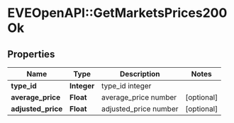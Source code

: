 # EVEOpenAPI::GetMarketsPrices200Ok

## Properties
Name | Type | Description | Notes
------------ | ------------- | ------------- | -------------
**type_id** | **Integer** | type_id integer | 
**average_price** | **Float** | average_price number | [optional] 
**adjusted_price** | **Float** | adjusted_price number | [optional] 


